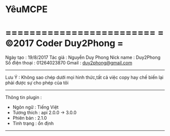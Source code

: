 # YêuMCPE
=========================
= ©2017 Coder Duy2Phong =
=========================
Ngày tạo : 19/8/2017
Tác giả : Nguyễn Duy Phong
Nick name : Duy2Phong
Số điện thoại : 01264023870
Gmail : duy2phong@gmail.com
______________________________
Lưu Ý : Không sao chép dưới mọi
hình thức,tất cả việc copy hay
chế biến lại phải được sự cho
phép của tôi
______________________________
Thông tin plugin :
- Ngôn ngữ : Tiếng Việt
- Tương thích : api 2.0.0 -> 3.0.0
- Phiên bản : 2.1.0
- Tình trạng : ổn định
_____________________________
